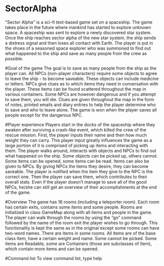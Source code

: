 # SectorAlpha
"Sector Alpha" is a sci-fi text-based game set on a spaceship. The game takes place in the
future where mankind has started to explore unknown space. A spaceship was sent to explore
a newly discovered star system. Once the ship reaches sector alpha of the new star system, the
ship sends a distress signal and then loses all contact with Earth. The player is put in the shoes
of a seasoned space explorer who was summoned to find out what happened to the ship and
save as many people from the crew as possible.

#Goal of the game
The goal is to save as many people from the ship as the player can. All NPCs (non-player
characters) require some objects to agree to leave the ship - to become saveable. These objects
can include medicine or letters. NPCs give clues as to which items they need in conversation
with the player. These items can be found scattered throughout the map in various containers.
Some NPCs are however dangerous and if you attempt to save them, you will die. Clues are
given throughout the map in the form of notes, printed emails and diary entries to help the
player determine who to save and who to leave alone. The game is won when the player saves
all people except for the dangerous NPC.

#Player experience
Players start in the docks of the spaceship where they awaken after surviving a crash-like event,
which killed the crew of the rescue mission. First, the player inputs their name and then how
much weight they can carry. This player input greatly influences the game as a large portion of
it is comprised of picking up items and interacting with them. The player walks around, interacts
with objects and NPCs to find out what happened on the ship. Some objects can be picked up,
others cannot. Some items can be opened, some items can be read. Items can also be given to
NPCs. By giving NPCs the items they desire, they can become saveable. The player is notified
when the item they give to the NPC is the correct one. Then the player can save them, which
contributes to their overall stats. Even if the player doesn’t manage to save all of the good NPCs,
he/she can still get an overview of their accomplishments at the end of the game.

#Overview
The game has 16 rooms (including a teleporter room). Each room has certain exits, contains some items and some
people. Rooms are initialized in class GameMap along with all items and people in the game. The player can walk 
through the rooms by using the “go” command followed by the name of the room exit the player wishes to go through. 
This functionality is kept the same as in the original except some rooms can have two-word names.
There are items in some rooms. All items are of the base class Item, have a certain
weight and name. Some cannot be picked. Some items are Readable, some are Containers (those are subclasses of Item), 
which contain more items and can be opened.

#Command list
To view command list, type help

